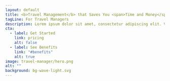 ```yaml
---
layout: default
title: <b>Travel Management</b> that Saves You <span>Time and Money</span>
tagLine: For Travel Managers
description: Lorem ipsum dolor sit amet, consectetur adipiscing elit. Velit varius adipiscing aliquet magna tincidunt iaculis nam morbi. Augue fringilla.
cta:
  - label: Get Started
    link: pricing
    alt: false
  - label: See Benefits
    link: "#benefits"
    alt: true
image: travel-manager/hero.png
alt: ""
background: bg-wave-light.svg
---
```

